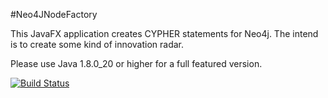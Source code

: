 #Neo4JNodeFactory

This JavaFX application creates CYPHER statements for Neo4j. 
The intend is to create some kind of innovation radar.

Please use Java 1.8.0_20 or higher for a full featured version.

[![Build Status](https://travis-ci.org/Mario-S/neo-inno.svg)](https://travis-ci.org/Mario-S/neo-inno)
